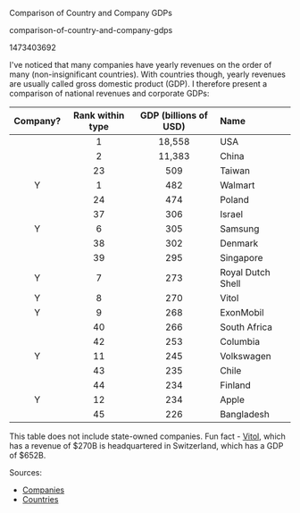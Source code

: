 Comparison of Country and Company GDPs

comparison-of-country-and-company-gdps

1473403692

I've noticed that many companies have yearly revenues on the order of many
(non-insignificant countries).  With countries though, yearly revenues are
usually called gross domestic product (GDP).  I therefore present a comparison
of national revenues and corporate GDPs:

| Company? | Rank within type | GDP (billions of USD) | Name              |
|:--------:|:----------------:|:---------------------:|:------------------|
|          | 1                | 18,558                | USA               |
|          | 2                | 11,383                | China             |
|          | 23               | 509                   | Taiwan            |
| Y        | 1                | 482                   | Walmart           |
|          | 24               | 474                   | Poland            |
|          | 37               | 306                   | Israel            |
| Y        | 6                | 305                   | Samsung           |
|          | 38               | 302                   | Denmark           |
|          | 39               | 295                   | Singapore         |
| Y        | 7                | 273                   | Royal Dutch Shell |
| Y        | 8                | 270                   | Vitol             |
| Y        | 9                | 268                   | ExonMobil         |
|          | 40               | 266                   | South Africa      |
|          | 42               | 253                   | Columbia          |
| Y        | 11               | 245                   | Volkswagen        |
|          | 43               | 235                   | Chile             |
|          | 44               | 234                   | Finland           |
| Y        | 12               | 234                   | Apple             |
|          | 45               | 226                   | Bangladesh        |

This table does not include state-owned companies.  Fun fact -
[Vitol](https://en.wikipedia.org/wiki/Vitol), which has a revenue of $270B is
headquartered in Switzerland, which has a GDP of $652B.

Sources:

 - [Companies](https://en.wikipedia.org/wiki/List_of_largest_companies_by_revenue)
 - [Countries](http://statisticstimes.com/economy/countries-by-projected-gdp.php)
